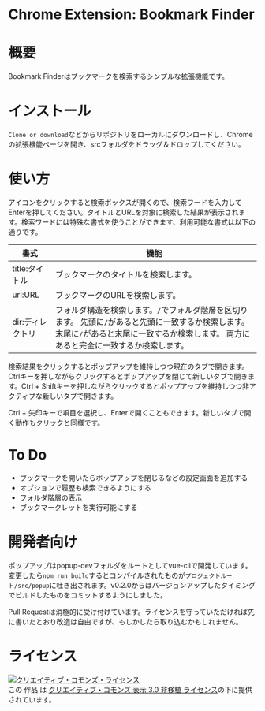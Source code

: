 Chrome Extension: Bookmark Finder
========================

# 概要
Bookmark Finderはブックマークを検索するシンプルな拡張機能です。

# インストール
`Clone or download`などからリポジトリをローカルにダウンロードし、Chromeの拡張機能ページを開き、srcフォルダをドラッグ＆ドロップしてください。

# 使い方
アイコンをクリックすると検索ボックスが開くので、検索ワードを入力してEnterを押してください。タイトルとURLを対象に検索した結果が表示されます。検索ワードには特殊な書式を使うことができます、利用可能な書式は以下の通りです。

|書式|機能|
|----|----|
|title:タイトル|ブックマークのタイトルを検索します。|
|url:URL|ブックマークのURLを検索します。|
|dir:ディレクトリ|フォルダ構造を検索します。`/`でフォルダ階層を区切ります。  先頭に`/`があると先頭に一致するか検索します。  末尾に`/`があると末尾に一致するか検索します。  両方にあると完全に一致するか検索します。|

検索結果をクリックするとポップアップを維持しつつ現在のタブで開きます。Ctrlキーを押しながらクリックするとポップアップを閉じて新しいタブで開きます。Ctrl + Shiftキーを押しながらクリックするとポップアップを維持しつつ非アクティブな新しいタブで開きます。

Ctrl + 矢印キーで項目を選択し、Enterで開くこともできます。新しいタブで開く動作もクリックと同様です。

# To Do
- ブックマークを開いたらポップアップを閉じるなどの設定画面を追加する
- オプションで履歴も検索できるようにする
- フォルダ階層の表示
- ブックマークレットを実行可能にする

# 開発者向け
ポップアップはpopup-devフォルダをルートとしてvue-cliで開発しています。変更したら`npm run build`するとコンパイルされたものが`プロジェクトルート/src/popup`に吐き出されます。v0.2.0からはバージョンアップしたタイミングでビルドしたものをコミットするようにしました。

Pull Requestは消極的に受け付けています。ライセンスを守っていただければ先に書いたとおり改造は自由ですが、もしかしたら取り込むかもしれません。

# ライセンス
<a rel="license" href="http://creativecommons.org/licenses/by/3.0/"><img alt="クリエイティブ・コモンズ・ライセンス" style="border-width:0" src="https://i.creativecommons.org/l/by/3.0/88x31.png" /></a><br />この 作品 は <a rel="license" href="http://creativecommons.org/licenses/by/3.0/">クリエイティブ・コモンズ 表示 3.0 非移植 ライセンス</a>の下に提供されています。
